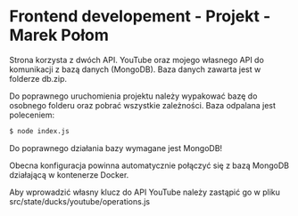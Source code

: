 # Frontend developement - Projekt - Marek Połom

Strona korzysta z dwóch API. YouTube oraz mojego własnego API do komunikacji z bazą danych (MongoDB).
Baza danych zawarta jest w folderze db.zip.

Do poprawnego uruchomienia projektu należy wypakować bazę do osobnego folderu oraz pobrać wszystkie zależności.
Baza odpalana jest poleceniem:

```bash
$ node index.js
```

Do poprawnego działania bazy wymagane jest MongoDB!

Obecna konfiguracja powinna automatycznie połączyć się z bazą MongoDB działającą w kontenerze Docker.

Aby wprowadzić własny klucz do API YouTube należy zastąpić go w pliku src/state/ducks/youtube/operations.js